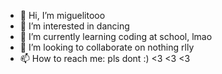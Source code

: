 - 👋 Hi, I’m miguelitooo
- 👀 I’m interested in dancing 
- 🌱 I’m currently learning coding at school, lmao
- 💞️ I’m looking to collaborate on nothing rlly
- 📫 How to reach me: pls dont :)
<3 <3 <3

